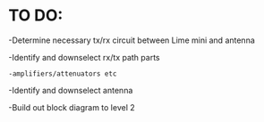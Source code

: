 # TO DO:

-Determine necessary tx/rx circuit between Lime mini and antenna

-Identify and downselect rx/tx path parts
  
    -amplifiers/attenuators etc

-Identify and downselect antenna

-Build out block diagram to level 2
